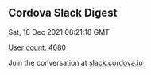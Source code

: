## Cordova Slack Digest
Sat, 18 Dec 2021 08:21:18 GMT

[User count: 4680](https://cordova.slack.com/)


Join the conversation at [slack.cordova.io](http://slack.cordova.io/)
